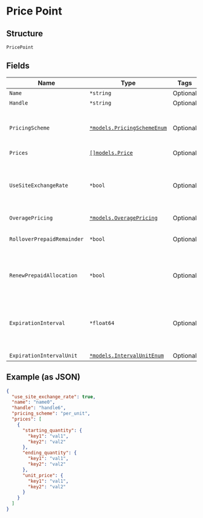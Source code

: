 
# Price Point

## Structure

`PricePoint`

## Fields

| Name | Type | Tags | Description |
|  --- | --- | --- | --- |
| `Name` | `*string` | Optional | - |
| `Handle` | `*string` | Optional | - |
| `PricingScheme` | [`*models.PricingSchemeEnum`](pricing-scheme-enum.md) | Optional | The identifier for the pricing scheme. See [Product Components](https://help.chargify.com/products/product-components.html) for an overview of pricing schemes. |
| `Prices` | [`[]models.Price`](price.md) | Optional | - |
| `UseSiteExchangeRate` | `*bool` | Optional | Whether to use the site level exchange rate or define your own prices for each currency if you have multiple currencies defined on the site.<br>**Default**: `true` |
| `OveragePricing` | [`*models.OveragePricing`](overage-pricing.md) | Optional | - |
| `RolloverPrepaidRemainder` | `*bool` | Optional | Boolean which controls whether or not remaining units should be rolled over to the next period |
| `RenewPrepaidAllocation` | `*bool` | Optional | Boolean which controls whether or not the allocated quantity should be renewed at the beginning of each period |
| `ExpirationInterval` | `*float64` | Optional | (only for prepaid usage components where rollover_prepaid_remainder is true) The number of `expiration_interval_unit`s after which rollover amounts should expire |
| `ExpirationIntervalUnit` | [`*models.IntervalUnitEnum`](interval-unit-enum.md) | Optional | - |

## Example (as JSON)

```json
{
  "use_site_exchange_rate": true,
  "name": "name0",
  "handle": "handle6",
  "pricing_scheme": "per_unit",
  "prices": [
    {
      "starting_quantity": {
        "key1": "val1",
        "key2": "val2"
      },
      "ending_quantity": {
        "key1": "val1",
        "key2": "val2"
      },
      "unit_price": {
        "key1": "val1",
        "key2": "val2"
      }
    }
  ]
}
```

